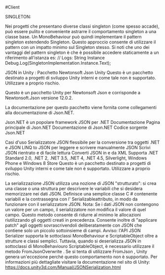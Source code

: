 #Client

SINGLETON:

Nei progetti che presentano diverse classi singleton (come spesso accade), può essere pulito e conveniente astrarre il comportamento singleton a una classe base.
Un MonoBehaviour può quindi implementare il pattern singleton estendendo Singleton. Questo approccio consente di utilizzare il pattern con un impatto minimo sul Singleton stesso.
Si noti che uno dei vantaggi del pattern singleton è che è possibile accedere staticamente a un riferimento all'istanza es:
// Logs: String Instance
Debug.Log(SingletonImplementation.Instance.Text);

JSON in Unity :
Pacchetto Newtonsoft Json Unity
Questo è un pacchetto destinato a progetti di sviluppo Unity interni e come tale non è supportato. Utilizzare a proprio rischio.

Questo è un pacchetto Unity per Newtonsoft Json e corrisponde a Newtonsoft.Json versione 12.0.2.

La documentazione per questo pacchetto viene fornita come collegamenti alla documentazione di Json.NET.

Json.NET è un popolare framework JSON per .NET
Documentazione
Pagina principale di Json.NET Documentazione di Json.NET Codice sorgente Json.NET

Casi d'uso
Serializzatore JSON flessibile per la conversione tra oggetti .NET e JSON
LINQ to JSON per leggere e scrivere manualmente JSON
Scrivi JSON rientrato e di facile lettura
Converti JSON in e da XML
Supporta .NET Standard 2.0, .NET 2, .NET 3.5, .NET 4, .NET 4.5, Silverlight, Windows Phone e Windows 8 Store
Questo è un pacchetto destinato a progetti di sviluppo Unity interni e come tale non è supportato. Utilizzare a proprio rischio.

La serializzazione JSON utilizza una nozione di JSON "strutturato": si crea una classe o una struttura per descrivere le variabili che si desidera memorizzare nei dati JSON.
Definisce una semplice classe C # contenente variabili e la contrassegna con l' Serializableattributo, in modo da funzionare con il serializzatore JSON. 
Nota:
Se i dati JSON non contengono un valore per un campo, il serializzatore non modifica il valore di quel campo. Questo metodo consente di ridurre al minimo le allocazioni riutilizzando gli oggetti creati in precedenza. Consente inoltre di "applicare patch" agli oggetti sovrascrivendoli deliberatamente con JSON che contiene solo un piccolo sottoinsieme di campi.
Avviso: l'API JSON Serializer supporta le sottoclassi MonoBehaviour e ScriptableObject oltre a strutture e classi semplici. Tuttavia, quando si deserializza JSON in sottoclassi di MonoBehaviouro ScriptableObject, è necessario utilizzare il metodo FromJsonOverwrite . Se si tenta di utilizzare FromJson , Unity genera un'eccezione perché questo comportamento non è supportato.
Per informazioni più dettagliate visitare la documentazione nel sito di Unity: https://docs.unity3d.com/Manual/JSONSerialization.html
